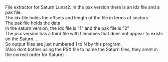 File extractor for Saturn Lunar2.  In the psx version there is an idx file and a pak file.  
The idx file holds the offsets and length of the file in terms of sectors  
The pak file holds the data  
In the saturn version, the idx file is "1" and the pak file is "2"  
The psx version has a third file with filenames that does not appear to exists on the Saturn...  
So output files are just numbered 1 to N by this program.  
(Also dont bother using the PSX file to name the Saturn files, they arent in the correct order for Saturn)  
